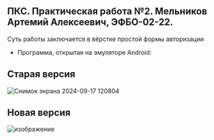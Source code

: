 ## ПКС. Практическая работа №2. Мельников Артемий Алексеевич, ЭФБО-02-22.
Суть работы заключается в вёрстке простой формы авторизации

* Программа, открытая на эмуляторе Android:

## Старая версия

![Снимок экрана 2024-09-17 120804](https://github.com/user-attachments/assets/c68abeed-df8a-490b-aff0-8f768961d276)


## Новая версия

![изображение](https://github.com/user-attachments/assets/3f9ae6d0-625c-4e15-9ff8-01a2a38f8306)



